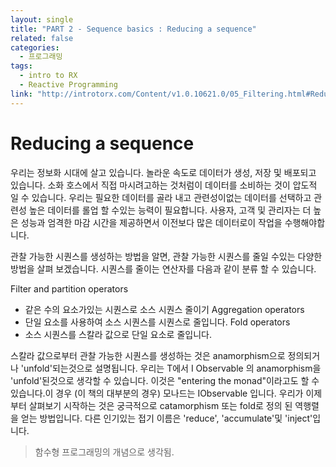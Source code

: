 ```yaml
---
layout: single
title: "PART 2 - Sequence basics : Reducing a sequence"
related: false
categories: 
  - 프로그래밍
tags:
  - intro to RX
  - Reactive Programming
link: "http://introtorx.com/Content/v1.0.10621.0/05_Filtering.html#Reduction"
---
```


# Reducing a sequence
우리는 정보화 시대에 살고 있습니다. 놀라운 속도로 데이터가 생성, 저장 및 배포되고 있습니다. 소화 호스에서 직접 마시려고하는 것처럼이 데이터를 소비하는 것이 압도적 일 수 있습니다. 우리는 필요한 데이터를 골라 내고 관련성이없는 데이터를 선택하고 관련성 높은 데이터를 롤업 할 수있는 능력이 필요합니다. 사용자, 고객 및 관리자는 더 높은 성능과 엄격한 마감 시간을 제공하면서 이전보다 많은 데이터로이 작업을 수행해야합니다.

관찰 가능한 시퀀스를 생성하는 방법을 알면, 관찰 가능한 시퀀스를 줄일 수있는 다양한 방법을 살펴 보겠습니다. 시퀀스를 줄이는 연산자를 다음과 같이 분류 할 수 있습니다.

Filter and partition operators
* 같은 수의 요소가있는 시퀀스로 소스 시퀀스 줄이기
Aggregation operators
* 단일 요소를 사용하여 소스 시퀀스를 시퀀스로 줄입니다.
Fold operators
* 소스 시퀀스를 스칼라 값으로 단일 요소로 줄입니다.

스칼라 값으로부터 관찰 가능한 시퀀스를 생성하는 것은 anamorphism으로 정의되거나 'unfold'되는것으로 설명됩니다. 우리는 T에서 I Observable <T>의 anamorphism을 'unfold'된것으로 생각할 수 있습니다. 이것은 "entering the monad"이라고도 할 수 있습니다.이 경우 (이 책의 대부분의 경우) 모나드는 IObservable <T>입니다. 우리가 이제부터 살펴보기 시작하는 것은 궁극적으로 catamorphism 또는 fold로 정의 된 역행렬을 얻는 방법입니다. 다른 인기있는 접기 이름은 'reduce', 'accumulate'및 'inject'입니다.
> 함수형 프로그래밍의 개념으로 생각됨.

